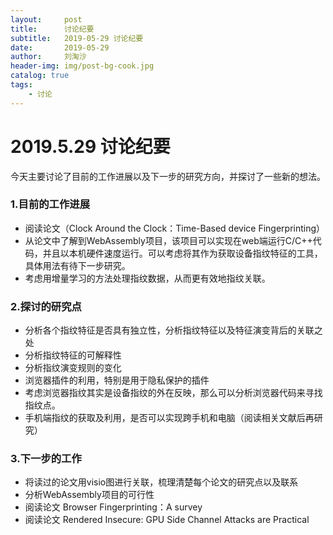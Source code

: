 ```yaml
---
layout:     post
title:      讨论纪要
subtitle:   2019-05-29 讨论纪要
date:       2019-05-29
author:     刘淘沙
header-img: img/post-bg-cook.jpg
catalog: true
tags:
    - 讨论
---
```


# 2019.5.29 讨论纪要



今天主要讨论了目前的工作进展以及下一步的研究方向，并探讨了一些新的想法。

  
### 1.目前的工作进展

  - 阅读论文（Clock Around the Clock：Time-Based device Fingerprinting）
  - 从论文中了解到WebAssembly项目，该项目可以实现在web端运行C/C++代码，并且以本机硬件速度运行。可以考虑将其作为获取设备指纹特征的工具，具体用法有待下一步研究。
  - 考虑用增量学习的方法处理指纹数据，从而更有效地指纹关联。

### 2.探讨的研究点
 - 分析各个指纹特征是否具有独立性，分析指纹特征以及特征演变背后的关联之处
 - 分析指纹特征的可解释性
 - 分析指纹演变规则的变化
 - 浏览器插件的利用，特别是用于隐私保护的插件
- 考虑浏览器指纹其实是设备指纹的外在反映，那么可以分析浏览器代码来寻找指纹点。
- 手机端指纹的获取及利用，是否可以实现跨手机和电脑（阅读相关文献后再研究）

### 3.下一步的工作

- 将读过的论文用visio图进行关联，梳理清楚每个论文的研究点以及联系
- 分析WebAssembly项目的可行性
- 阅读论文 Browser Fingerprinting：A survey
- 阅读论文 Rendered Insecure: GPU Side Channel Attacks are Practical




